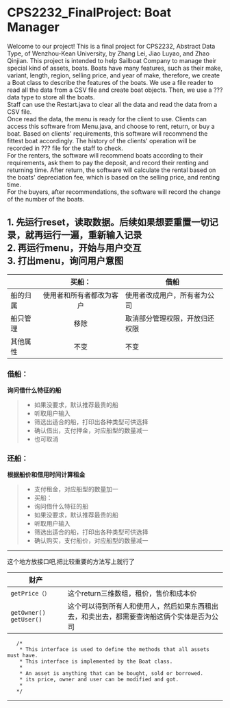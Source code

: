 # CPS2232_FinalProject: Boat Manager
Welcome to our project! This is a final project for CPS2232, Abstract Data Type, of Wenzhou-Kean University, by Zhang Lei, Jiao Luyao, and Zhao Qinjian. This project is intended to help Sailboat Company to manage their special kind of assets, boats. Boats have many features, such as their make, variant, length, region, selling price, and year of make, therefore, we create a Boat class to describe the features of the boats. We use a file reader to read all the data from a CSV file and create boat objects. Then, we use a ??? data type to store all the boats.   
Staff can use the Restart.java to clear all the data and read the data from a CSV file.   
Once read the data, the menu is ready for the client to use. Clients can access this software from Menu.java, and choose to rent, return, or buy a boat. Based on clients' requirements, this software will recommend the fittest boat accordingly. The history of the clients' operation will be recorded in ??? file for the staff to check.   
For the renters, the software will recommend boats according to their requirements, ask them to pay the deposit, and record their renting and returning time. After return, the software will calculate the rental based on the boats' depreciation fee, which is based on the selling price, and renting time.    
For the buyers, after recommendations, the software will record the change of the number of the boats.   

**1. 先运行reset，读取数据。后续如果想要重置一切记录，就再运行一遍，重新输入记录**  
**2. 再运行menu，开始与用户交互**  
**3. 打出menu，询问用户意图**
---
|          |  买船：    |借船   |
|:----------|:-----------:|-------|
|  船的归属 |   使用者和所有者都改为客户    | 使用者改成用户，所有者为公司
|  船只管理        |    移除     |  取消部分管理权限，开放归还权限
|   其他属性        |     不变     |  不变
       

### 借船：
**询问借什么特征的船** 
>- 如果没要求，默认推荐最贵的船
>- 听取用户输入 
>- 筛选出适合的船，打印出各种类型可供选择 
>- 确认借出，支付押金，对应船型的数量减一  
>- 也可取消   

### 还船：
**根据船价和借用时间计算租金**
>- 支付租金，对应船型的数量加一
>- 买船：
>- 询问借什么特征的船
>- 如果没要求，默认推荐最贵的船
>- 听取用户输入
>- 筛选出适合的船，打印出各种类型可供选择
>- 确认购买，支付船价，对应船型的数量减一

----
这个地方放接口吧,把比较重要的方法写上就行了

|财产|   |
|----|---
|  `getPrice（）`  |这个return三维数组，租价，售价和成本价
|`getOwner()` `getUser()`|这个可以得到所有人和使用人，然后如果东西租出去，和卖出去，都需要查询船这俩个实体是否为公司

       /*
        * This interface is used to define the methods that all assets must have.
        * This interface is implemented by the Boat class.
        *
        * An asset is anything that can be bought, sold or borrowed.
        * its price, owner and user can be modified and got.
        *
       */
---

